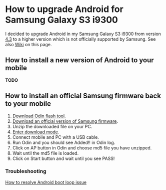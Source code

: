 # How to upgrade Android for Samsung Galaxy S3 i9300
I decided to upgrade Android in my Samsung Galaxy S3 i9300 from version [4.3](https://www.android.com/versions/jelly-bean-4-3/) to a higher version which is not officially supported by Samsung. See also [Wiki](https://github.com/zeroamps/Android/wiki) on this page.
## How to install a new version of Android to your mobile

**TODO**

## How to install an official Samsung firmware back to your mobile
1. [Download Odin flash tool](https://github.com/zeroamps/Android/wiki/Odin-flash-tool).
2. [Download an official version of Samsung firmware](https://github.com/zeroamps/Android/wiki/Official-version-of-Samsung-firmware-for-your-mobile).
3. Unzip the downloaded file on your PC.
4. [Enter download mode](https://github.com/zeroamps/Android/wiki/Samsung-Galaxy-S3-i9300-Download-Mode).
5. Connect mobile and PC with a USB cable.
6. Run Odin and you should see Added!! in Odin log.
7. Click on AP button in Odin and choose md5 file you have unzipped. 
8. Wait until the md5 file is loaded.
9. Click on Start button and wait until you see PASS!

### Troubleshooting
[How to resolve Android boot loop issue](https://github.com/zeroamps/Android/wiki/How-to-resolve-Android-boot-loop-issue)

